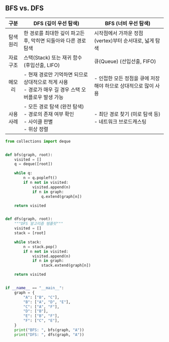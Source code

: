 ## BFS vs. DFS

| 구분 | DFS (깊이 우선 탐색) | BFS (너비 우선 탐색) |
|:---:|---|---|
| 탐색 원리 | 한 경로를 최대한 깊이 파고든 후, 막히면 되돌아와 다른 경로 탐색 | 시작점에서 가까운 정점(vertex)부터 순서대로, 넓게 탐색 |
| 자료 구조 | 스택(Stack) 또는 재귀 함수 (후입선출, LIFO) | 큐(Queue) (선입선출, FIFO) |
| 메모리 | - 현재 경로만 기억하면 되므로 상대적으로 적게 사용<br>- 경로가 매우 길 경우 스택 오버플로우 발생 가능 | - 인접한 모든 정점을 큐에 저장해야 하므로 상대적으로 많이 사용 |
| 사용 사례 | - 모든 경로 탐색 (완전 탐색)<br>- 경로의 존재 여부 확인<br>- 사이클 판별<br>- 위상 정렬 | - 최단 경로 찾기 (미로 탐색 등)<br>- 네트워크 브로드캐스팅 |

```Python
from collections import deque


def bfs(graph, root):
    visited = []
    q = deque([root])

    while q:
        n = q.popleft()
        if n not in visited:
            visited.append(n)
            if n in graph:
                q.extend(graph[n])

    return visited


def dfs(graph, root):
    """DFS 알고리즘 템플릿"""
    visited = []
    stack = [root]

    while stack:
        n = stack.pop()
        if n not in visited:
            visited.append(n)
            if n in graph:
                stack.extend(graph[n])

    return visited


if __name__ == "__main__":
    graph = {
        "A": ["B", "C"],
        "B": ["A", "D", "E"],
        "C": ["A", "F"],
        "D": ["B"],
        "E": ["B", "F"],
        "F": ["C", "E"],
    }
    print("BFS: ", bfs(graph, "A"))
    print("DFS: ", dfs(graph, "A"))
```
